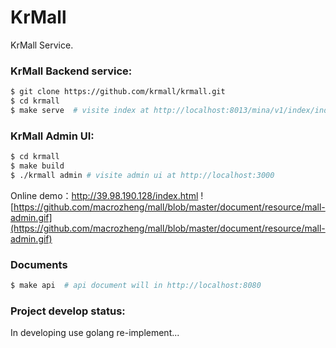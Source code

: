 # KrMall
KrMall Service.

### KrMall Backend service:
```bash
$ git clone https://github.com/krmall/krmall.git
$ cd krmall
$ make serve  # visite index at http://localhost:8013/mina/v1/index/index
```

### KrMall Admin UI:
```bash
$ cd krmall
$ make build
$ ./krmall admin # visite admin ui at http://localhost:3000

```
Online demo：http://39.98.190.128/index.html
![https://github.com/macrozheng/mall/blob/master/document/resource/mall-admin.gif](https://github.com/macrozheng/mall/blob/master/document/resource/mall-admin.gif)

### Documents
```bash
$ make api  # api document will in http://localhost:8080
```

### Project develop status:
In developing use golang re-implement...
